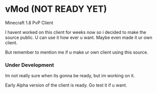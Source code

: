 # vMod (NOT READY YET)
Minecraft 1.8 PvP Client 

I havent worked on this client for weeks now so i decided to make the source public. U can use it how ever u want. Maybe even made it ur own client.

But remember to mention me if u make ur own client using this source.



### Under Development
Im not really sure when its gonna be ready, but im working on it. 

Early Alpha version of the client is ready. Go test it if u want.
